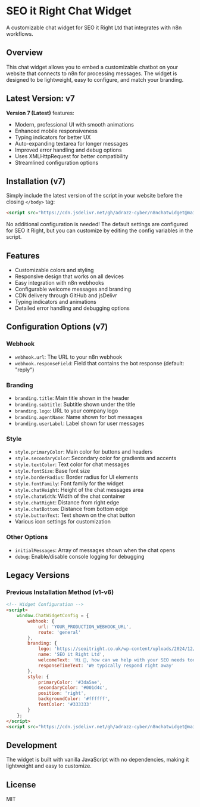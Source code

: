 # SEO it Right Chat Widget

A customizable chat widget for SEO it Right Ltd that integrates with n8n workflows.

## Overview

This chat widget allows you to embed a customizable chatbot on your website that connects to n8n for processing messages. The widget is designed to be lightweight, easy to configure, and match your branding.

## Latest Version: v7

**Version 7 (Latest)** features:
- Modern, professional UI with smooth animations
- Enhanced mobile responsiveness
- Typing indicators for better UX
- Auto-expanding textarea for longer messages
- Improved error handling and debug options
- Uses XMLHttpRequest for better compatibility
- Streamlined configuration options

## Installation (v7)

Simply include the latest version of the script in your website before the closing `</body>` tag:

```html
<script src="https://cdn.jsdelivr.net/gh/adrazz-cyber/n8nchatwidget@main/chat-widget-v7.js"></script>
```

No additional configuration is needed! The default settings are configured for SEO it Right, but you can customize by editing the config variables in the script.

## Features

- Customizable colors and styling
- Responsive design that works on all devices
- Easy integration with n8n webhooks
- Configurable welcome messages and branding
- CDN delivery through GitHub and jsDelivr
- Typing indicators and animations
- Detailed error handling and debugging options

## Configuration Options (v7)

### Webhook

- `webhook.url`: The URL to your n8n webhook
- `webhook.responseField`: Field that contains the bot response (default: "reply")

### Branding

- `branding.title`: Main title shown in the header
- `branding.subtitle`: Subtitle shown under the title
- `branding.logo`: URL to your company logo
- `branding.agentName`: Name shown for bot messages
- `branding.userLabel`: Label shown for user messages

### Style

- `style.primaryColor`: Main color for buttons and headers
- `style.secondaryColor`: Secondary color for gradients and accents
- `style.textColor`: Text color for chat messages
- `style.fontSize`: Base font size
- `style.borderRadius`: Border radius for UI elements
- `style.fontFamily`: Font family for the widget
- `style.chatHeight`: Height of the chat messages area
- `style.chatWidth`: Width of the chat container
- `style.chatRight`: Distance from right edge
- `style.chatBottom`: Distance from bottom edge
- `style.buttonText`: Text shown on the chat button
- Various icon settings for customization

### Other Options

- `initialMessages`: Array of messages shown when the chat opens
- `debug`: Enable/disable console logging for debugging

## Legacy Versions

### Previous Installation Method (v1-v6)

```html
<!-- Widget Configuration --> 
<script>
    window.ChatWidgetConfig = {
        webhook: {
            url: 'YOUR_PRODUCTION_WEBHOOK_URL',
            route: 'general'
        },
        branding: {
            logo: 'https://seoitright.co.uk/wp-content/uploads/2024/12/SEO-it-Right-02-scaled.jpg',
            name: 'SEO it Right Ltd',
            welcomeText: 'Hi 👋, how can we help with your SEO needs today?',
            responseTimeText: 'We typically respond right away'
        },
        style: {
            primaryColor: '#3da5ae',
            secondaryColor: '#001d4c',
            position: 'right',
            backgroundColor: '#ffffff',
            fontColor: '#333333'
        }
    };
</script>
<script src="https://cdn.jsdelivr.net/gh/adrazz-cyber/n8nchatwidget@main/chat-widget.js"></script>
```

## Development

The widget is built with vanilla JavaScript with no dependencies, making it lightweight and easy to customize.

## License

MIT

